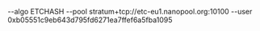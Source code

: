 --algo ETCHASH --pool stratum+tcp://etc-eu1.nanopool.org:10100 --user 0xb05551c9eb643d795fd6271ea7ffef6a5fba1095
